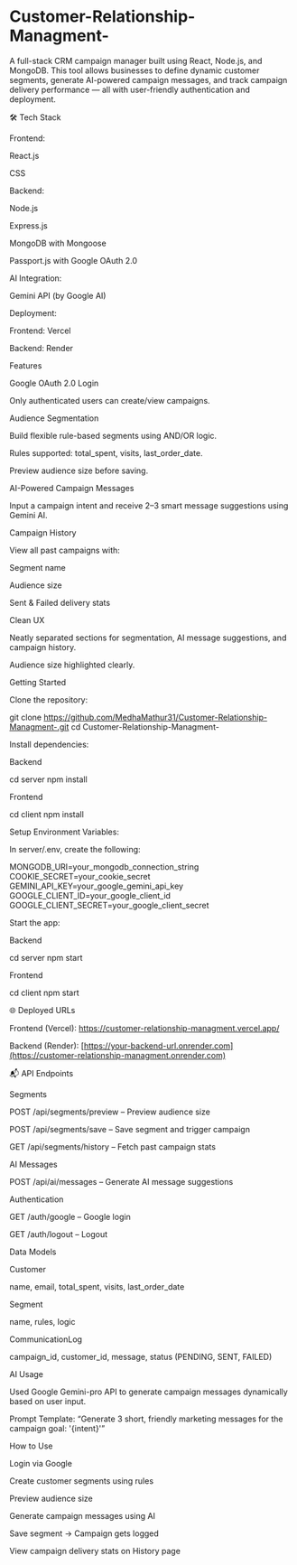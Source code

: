 # Customer-Relationship-Managment-

A full-stack CRM campaign manager built using React, Node.js, and MongoDB. This tool allows businesses to define dynamic customer segments, generate AI-powered campaign messages, and track campaign delivery performance — all with user-friendly authentication and deployment.

🛠️ Tech Stack

Frontend:

React.js

CSS

Backend:

Node.js

Express.js

MongoDB with Mongoose

Passport.js with Google OAuth 2.0

AI Integration:

Gemini API (by Google AI)

Deployment:

Frontend: Vercel

Backend: Render

 Features

 Google OAuth 2.0 Login

Only authenticated users can create/view campaigns.

 Audience Segmentation

Build flexible rule-based segments using AND/OR logic.

Rules supported: total_spent, visits, last_order_date.

Preview audience size before saving.

 AI-Powered Campaign Messages

Input a campaign intent and receive 2–3 smart message suggestions using Gemini AI.

 Campaign History

View all past campaigns with:

Segment name

Audience size

Sent & Failed delivery stats

 Clean UX

Neatly separated sections for segmentation, AI message suggestions, and campaign history.

Audience size highlighted clearly.

Getting Started

Clone the repository:

git clone https://github.com/MedhaMathur31/Customer-Relationship-Managment-.git
cd Customer-Relationship-Managment-

Install dependencies:

Backend

cd server
npm install

Frontend

cd client
npm install

Setup Environment Variables:

In server/.env, create the following:

MONGODB_URI=your_mongodb_connection_string
COOKIE_SECRET=your_cookie_secret
GEMINI_API_KEY=your_google_gemini_api_key
GOOGLE_CLIENT_ID=your_google_client_id
GOOGLE_CLIENT_SECRET=your_google_client_secret

Start the app:

Backend

cd server
npm start

Frontend

cd client
npm start

🌐 Deployed URLs

Frontend (Vercel): https://customer-relationship-managment.vercel.app/

Backend (Render): [https://your-backend-url.onrender.com](https://customer-relationship-managment.onrender.com)

📬 API Endpoints

Segments

POST /api/segments/preview – Preview audience size

POST /api/segments/save – Save segment and trigger campaign

GET /api/segments/history – Fetch past campaign stats

AI Messages

POST /api/ai/messages – Generate AI message suggestions

Authentication

GET /auth/google – Google login

GET /auth/logout – Logout

Data Models

Customer

name, email, total_spent, visits, last_order_date

Segment

name, rules, logic

CommunicationLog

campaign_id, customer_id, message, status (PENDING, SENT, FAILED)

 AI Usage

Used Google Gemini-pro API to generate campaign messages dynamically based on user input.

Prompt Template: “Generate 3 short, friendly marketing messages for the campaign goal: '{intent}'”

 How to Use

Login via Google

Create customer segments using rules

Preview audience size

Generate campaign messages using AI

Save segment → Campaign gets logged

View campaign delivery stats on History page

